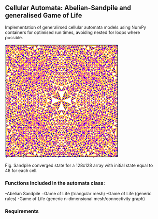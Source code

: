
## Cellular Automata: Abelian-Sandpile and generalised Game of Life

Implementation of generalirsed cellular automata models using NumPy containers for optimised run times, avoiding nested for loops where possible.

![](fig_128x128.png)

Fig.  Sandpile converged state for a 128x128 array with initial state equal to 48 for each cell.


### Functions included in the automata class:

-Abelian Sandpile
=Game of Life (triangular mesh)
-Game of Life (generic rules)
-Game of Life (generic n-dimensional mesh/connectivity graph)

### Requirements

